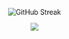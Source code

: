 <p align="center">
  <img src="https://github-readme-streak-stats.herokuapp.com?user=nathan30&theme=dark&hide_border=true" alt="GitHub Streak" />
</p>

<p align=center>  
  <strong>
    <img src='https://komarev.com/ghpvc/?username=nathan30&color=blue&label=PROFILE+VIEW&style=for-the-badge'/>
  </strong> 
</p>
